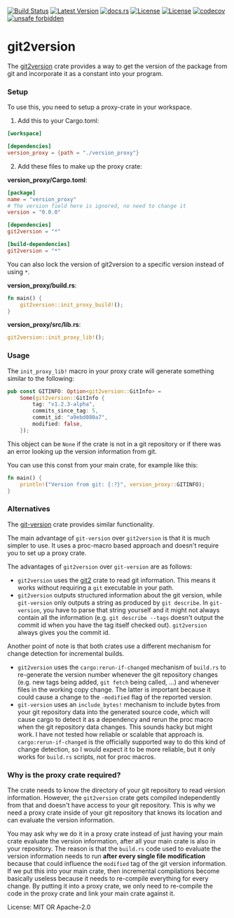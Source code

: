 [![Build Status](https://github.com/smessmer/git2version/actions/workflows/ci.yml/badge.svg)](https://github.com/smessmer/git2version/actions/workflows/ci.yml)
[![Latest Version](https://img.shields.io/crates/v/git2version.svg)](https://crates.io/crates/git2version)
[![docs.rs](https://docs.rs/git2version/badge.svg)](https://docs.rs/git2version)
[![License](https://img.shields.io/badge/license-MIT-blue.svg)](https://github.com/smessmer/git2version/blob/master/LICENSE-MIT)
[![License](https://img.shields.io/badge/license-APACHE-blue.svg)](https://github.com/smessmer/git2version/blob/master/LICENSE-APACHE)
[![codecov](https://codecov.io/gh/smessmer/git2version/branch/master/graph/badge.svg?token=FRSBH7YYA9)](https://codecov.io/gh/smessmer/git2version)
[![unsafe forbidden](https://img.shields.io/badge/unsafe-forbidden-success.svg)](https://github.com/rust-secure-code/safety-dance/)

# git2version

<!-- cargo-rdme start -->

The [git2version](https://crates.io/crates/git2version) crate provides a way to get the version of the package from git and incorporate it as a constant into your program.


### Setup

To use this, you need to setup a proxy-crate in your workspace.

1. Add this to your Cargo.toml:

```toml
[workspace]

[dependencies]
version_proxy = {path = "./version_proxy"}
```

2. Add these files to make up the proxy crate:

**version_proxy/Cargo.toml**:
```toml
[package]
name = "version_proxy"
# The version field here is ignored, no need to change it
version = "0.0.0"

[dependencies]
git2version = "*"

[build-dependencies]
git2version = "*"
```
You can also lock the version of git2version to a specific version instead of using `*`.

**version_proxy/build.rs**:
```rust
fn main() {
    git2version::init_proxy_build!();
}
```

**version_proxy/src/lib.rs**:
```rust
git2version::init_proxy_lib!();
```


### Usage

The `init_proxy_lib!` macro in your proxy crate will generate something similar to the following:
```rust
pub const GITINFO: Option<git2version::GitInfo> =
    Some(git2version::GitInfo {
        tag: "v1.2.3-alpha",
        commits_since_tag: 5,
        commit_id: "a9ebd080a7",
        modified: false,
    });
```
This object can be `None` if the crate is not in a git repository or if there was an error looking up the version information from git.

You can use this const from your main crate, for example like this:
```rust
fn main() {
    println!("Version from git: {:?}", version_proxy::GITINFO);
}
```


### Alternatives

The [git-version](https://crates.io/crates/git-version) crate provides similar functionality.

The main advantage of `git-version` over `git2version` is that it is much simpler to use. It uses a proc-macro based approach and doesn't require you to set up a proxy crate.

The advantages of `git2version` over `git-version` are as follows:
* `git2version` uses the [git2](https://crates.io/crates/git2) crate to read git information. This means it works without requiring a `git` executable in your path.
* `git2version` outputs structured information about the git version, while `git-version` only outputs a string as produced by `git describe`.
  In `git-version`, you have to parse that string yourself and it might not always contain all the information (e.g. `git describe --tags` doesn't output the commit id when you have the
  tag itself checked out). `git2version` always gives you the commit id.

Another point of note is that both crates use a different mechanism for change detection for incremental builds.
* `git2version` uses the `cargo:rerun-if-changed` mechanism of `build.rs` to re-generate the version number whenever the git repository changes (e.g. new tags being added, `git fetch` being called, ...)
  and whenever files in the working copy change. The latter is important because it could cause a change to the `-modified` flag of the reported version.
* `git-version` uses an `include_bytes!` mechanism to include bytes from your git repository data into the generated source code, which will cause cargo to detect it as a dependency and rerun the proc macro
  when the git repository data changes. This sounds hacky but might work. I have not tested how reliable or scalable that approach is.
`cargo:rerun-if-changed` is the officially supported way to do this kind of change detection, so I would expect it to be more reliable, but it only works for `build.rs` scripts, not for proc macros.


### Why is the proxy crate required?

The crate needs to know the directory of your git repository to read version information.
However, the `git2version` crate gets compiled independently from that and doesn't have access to your git repository.
This is why we need a proxy crate inside of your git repository that knows its location and can evaluate the version information.

You may ask why we do it in a proxy crate instead of just having your main crate evaluate the version information, after all
your main crate is also in your repository. The reason is that the `build.rs` code used to evaluate the version information
needs to run **after every single file modification** because that could influence the `modified` tag of the git version information.
If we put this into your main crate, then incremental compilations become basically useless because it needs to re-compile everything
for every change. By putting it into a proxy crate, we only need to re-compile the code in the proxy crate and link your main crate
against it.

<!-- cargo-rdme end -->

License: MIT OR Apache-2.0
